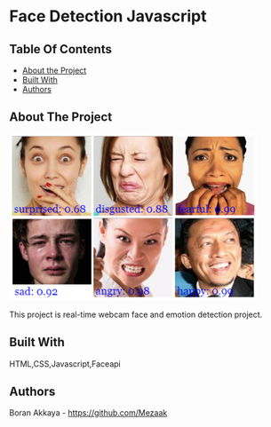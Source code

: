 # Face Detection Javascript

## Table Of Contents

* [About the Project](#about-the-project)
* [Built With](#built-with)
* [Authors](#authors)

## About The Project

<img style="height:300px;weight:auto" src="https://raw.githubusercontent.com/Mezaak/Javascript-Face-Detection/refs/heads/main/exampleimage.png">

This project is real-time webcam face and emotion detection project. 

## Built With

HTML,CSS,Javascript,Faceapi

## Authors
Boran Akkaya - https://github.com/Mezaak 
